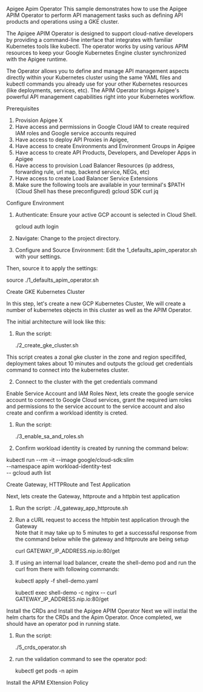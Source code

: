 Apigee Apim Operator
This sample demonstrates how to use the Apigee APIM Operator to perform API management tasks such as defining API products and operations using a GKE cluster.

The Apigee APIM Operator is designed to support cloud-native developers by providing a command-line interface that integrates with familiar Kubernetes tools like kubectl. The operator works by using various APIM resources to keep your Google Kubernetes Engine cluster synchronized with the Apigee runtime.

The Operator allows you to define and manage API management aspects directly within your Kubernetes cluster using the same YAML files and kubectl commands you already use for your other Kubernetes resources (like deployments, services, etc). The APIM Operator brings Apigee's powerful API management capabilities right into your Kubernetes workflow.

Prerequisites
1. Provision Apigee X
2. Have access and permissions in Google Cloud IAM to create required IAM roles and Google service accounts required 
3. Have access to deploy API Proxies in Apigee,
4. Have access to create Environments and Environment Groups in Apigee
5. Have access to create API Products, Developers, and Developer Apps in Apigee
6. Have access to provision Load Balancer Resources (ip address, forwarding rule, url map, backend service, NEGs, etc)
7. Have access to create Load Balancer Service Extensions
8. Make sure the following tools are available in your terminal's $PATH (Cloud Shell has these preconfigured)
    gcloud SDK
    curl
    jq



Configure Environment

1. Authenticate:
   Ensure your active GCP account is selected in Cloud Shell.

    gcloud auth login


2. Navigate:
   Change to the project directory. 


3. Configure and Source Environment:
   Edit the 1_defaults_apim_operator.sh with your settings.

Then, source it to apply the settings:

source ./1_defaults_apim_operator.sh


Create GKE Kubernetes Cluster 

In this step, let's create a new GCP Kubernetes Cluster, We will create a number
of kubernetes objects in this cluster as well as the APIM Operator.

The initial architecture will look like this:

1. Run the script:

    ./2_create_gke_cluster.sh

This script creates a zonal gke cluster in the zone and region specififed,
deployment takes about 10 minutes and outputs the gcloud get credentials command
to connect into the kubernetes cluster. 

2. Connect to the cluster with the get credentials command

Enable Service Account and IAM Roles 
 Next, lets create the google service account to connect to Google Cloud
 services, grant the required iam roles and permissions to the service account
 to the service account and also create and confirm a workload identity is
 creted.

1. Run the script:

   ./3_enable_sa_and_roles.sh

2. Confirm workload identity is created by running the command below:

kubectl run --rm -it --image google/cloud-sdk:slim \
  --namespace apim workload-identity-test\
  -- gcloud auth list



Create Gateway, HTTPRoute and Test Application
 
Next, lets create the Gateway, httproute and a httpbin test application 

1. Run the script:
    ./4_gateway_app_httproute.sh

2. Run a cURL request to access the httpbin test application through the Gateway   
    Note that it may take up to 5 minutes to get a successsful response from the
    command below while the gateway and httproute are being setup
    

    curl GATEWAY_IP_ADDRESS.nip.io:80/get 

3. If using an internal load balancer, create the shell-demo pod and run the
   curl from there with following commands: 
    
    kubectl apply -f shell-demo.yaml 

    kubectl exec shell-demo -c nginx -- curl GATEWAY_IP_ADDRESS.nip.io:80/get




Install the CRDs and Install the Apigee APIM Operator 
    Next we will instlal the helm charts for the CRDs and the Apim Operator.
    Once completed, we should have an operator pod in running state. 

1. Run the script:
    
    ./5_crds_operator.sh

2. run the validation command to see the operator pod: 

    kubectl get pods -n apim 
    

Install the APIM EXtension Policy


